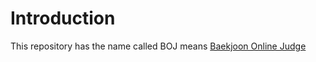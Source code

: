 # Introduction
This repository has the name called BOJ means [Baekjoon Online Judge](https://www.acmicpc.net/)
